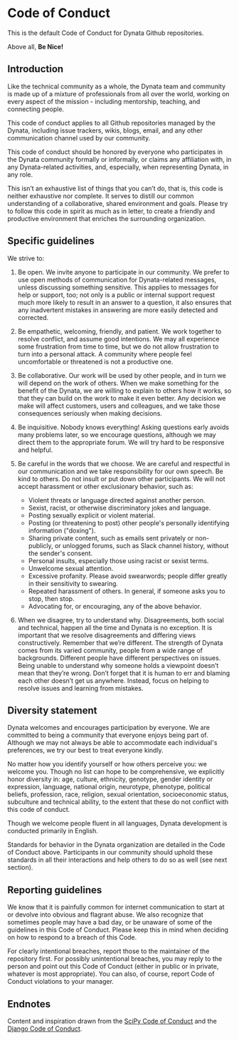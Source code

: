 # Code of Conduct

This is the default Code of Conduct for Dynata Github repositories.

Above all, <b>Be Nice!</b>

Introduction
------------

Like the technical community as a whole, the Dynata team and community is made up of a mixture of professionals from all over the world, working on every aspect of the mission - including mentorship, teaching, and connecting people.

This code of conduct applies to all Github repositories managed by the Dynata, including issue trackers, wikis, blogs, email, and any other communication channel used by our community.

This code of conduct should be honored by everyone who participates in the Dynata community formally or informally, or claims any affiliation with, in any Dynata-related activities, and, especially, when representing Dynata, in any role.

This isn’t an exhaustive list of things that you can’t do, that is, this code is neither exhaustive nor complete. It serves to distill our common understanding of a collaborative, shared environment and goals. Please try to follow this code in spirit as much as in letter, to create a friendly and productive environment that enriches the surrounding organization.


Specific guidelines
-------------------

We strive to:

1. Be open. We invite anyone to participate in our community. We prefer to use open methods of communication for Dynata-related messages, unless discussing something sensitive. This applies to messages for help or support, too; not only is a public or internal support request much more likely to result in an answer to a question, it also ensures that any inadvertent mistakes in answering are more easily detected and corrected.

1. Be empathetic, welcoming, friendly, and patient. We work together to resolve conflict, and assume good intentions. We may all experience some frustration from time to time, but we do not allow frustration to turn into a personal attack. A community where people feel uncomfortable or threatened is not a productive one.

1. Be collaborative. Our work will be used by other people, and in turn we will depend on the work of others. When we make something for the benefit of the Dynata, we are willing to explain to others how it works, so that they can build on the work to make it even better. Any decision we make will affect customers, users and colleagues, and we take those consequences seriously when making decisions.

1. Be inquisitive. Nobody knows everything! Asking questions early avoids many problems later, so we encourage questions, although we may direct them to the appropriate forum. We will try hard to be responsive and helpful.

1. Be careful in the words that we choose. We are careful and respectful in our communication and we take responsibility for our own speech. Be kind to others. Do not insult or put down other participants. We will not accept harassment or other exclusionary behavior, such as:

    - Violent threats or language directed against another person.
    - Sexist, racist, or otherwise discriminatory jokes and language.
    - Posting sexually explicit or violent material.
    - Posting (or threatening to post) other people's personally identifying information ("doxing").
    - Sharing private content, such as emails sent privately or non-publicly, or unlogged forums, such as Slack channel history, without the sender's consent.
    - Personal insults, especially those using racist or sexist terms.
    - Unwelcome sexual attention.
    - Excessive profanity. Please avoid swearwords; people differ greatly in their sensitivity to swearing.
    - Repeated harassment of others. In general, if someone asks you to stop, then stop.
    - Advocating for, or encouraging, any of the above behavior.

1. When we disagree, try to understand why. Disagreements, both social and technical, happen all the time and Dynata is no exception. It is important that we resolve disagreements and differing views constructively. Remember that we’re different. The strength of Dynata comes from its varied community, people from a wide range of backgrounds. Different people have different perspectives on issues. Being unable to understand why someone holds a viewpoint doesn’t mean that they’re wrong. Don’t forget that it is human to err and blaming each other doesn’t get us anywhere. Instead, focus on helping to resolve issues and learning from mistakes.

Diversity statement
-------------------

Dynata welcomes and encourages participation by everyone. We are committed to being a community that everyone enjoys being part of. Although we may not always be able to accommodate each individual's preferences, we try our best to treat everyone kindly.

No matter how you identify yourself or how others perceive you: we welcome you. Though no list can hope to be comprehensive, we explicitly honor diversity in: age, culture, ethnicity, genotype, gender identity or expression, language, national origin, neurotype, phenotype, political beliefs, profession, race, religion, sexual orientation, socioeconomic status, subculture and technical ability, to the extent that these do not conflict with this code of conduct.

Though we welcome people fluent in all languages, Dynata development is conducted primarily in English.

Standards for behavior in the Dynata organization are detailed in the Code of Conduct above. Participants in our community should uphold these standards in all their interactions and help others to do so as well (see next section).


Reporting guidelines
--------------------

We know that it is painfully common for internet communication to start at or devolve into obvious and flagrant abuse. We also recognize that sometimes people may have a bad day, or be unaware of some of the guidelines in this Code of Conduct. Please keep this in mind when deciding on how to respond to a breach of this Code.

For clearly intentional breaches, report those to the maintainer of the repository first. For possibly unintentional breaches, you may reply to the person and point out this Code of Conduct (either in public or in private, whatever is most appropriate). You can also, of course, report Code of Conduct violations to your manager.


Endnotes
--------

Content and inspiration drawn from the [SciPy Code of Conduct](https://github.com/scipy/scipy/blob/master/doc/source/dev/conduct/code_of_conduct.rst) and the [Django Code of Conduct](https://www.djangoproject.com/conduct/).
